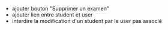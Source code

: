 <!-- -   ajouter page d'accueil avec boutons login / créer un compte -->

-   ajouter bouton "Supprimer un examen"
-   ajouter lien entre student et user
-   interdire la modification d'un student par le user pas associé
